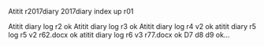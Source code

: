 Atitit r2017diary  2017diary   index up r01

Atitit diary log r2    ok
Atitit diary log r3    ok
Atitit diary log r4 v2 ok
atitit diary r5 log r5 v2 r62.docx   ok
atitit diary  log r6  v3 r77.docx   ok
D7 d8 d9  ok...





 
